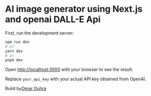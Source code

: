 

# AI image generator using Next.js and openai DALL-E Api

First, run the development server:

```bash
npm run dev
# or
yarn dev
# or
pnpm dev
```

Open [http://localhost:3000](http://localhost:3000) with your browser to see the result.


Replace `your_api_key` with your actual API key obtained from OpenAI.



Build by[Omar Ouhra](https://twitter.com/OuhraOmar) 
